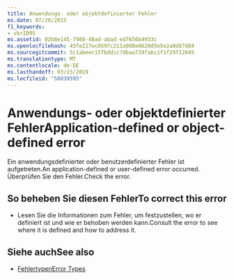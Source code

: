 ```yaml
---
title: Anwendungs- oder objektdefinierter Fehler
ms.date: 07/20/2015
f1_keywords:
- vbrID95
ms.assetid: 02b8e145-7988-48ad-abad-ed7656b4933c
ms.openlocfilehash: 43fe227ec0597c211a008e8620d5e5e2a8d87d84
ms.sourcegitcommit: 5c1abeec15fbddcc7dbaa729fabc1f1f29f12045
ms.translationtype: MT
ms.contentlocale: de-DE
ms.lasthandoff: 03/15/2019
ms.locfileid: "58039595"
---
```

# <a name="application-defined-or-object-defined-error"></a><span data-ttu-id="07cda-102">Anwendungs- oder objektdefinierter Fehler</span><span class="sxs-lookup"><span data-stu-id="07cda-102">Application-defined or object-defined error</span></span>
<span data-ttu-id="07cda-103">Ein anwendungsdefinierter oder benutzerdefinierter Fehler ist aufgetreten.</span><span class="sxs-lookup"><span data-stu-id="07cda-103">An application-defined or user-defined error occurred.</span></span> <span data-ttu-id="07cda-104">Überprüfen Sie den Fehler.</span><span class="sxs-lookup"><span data-stu-id="07cda-104">Check the error.</span></span>  
  
## <a name="to-correct-this-error"></a><span data-ttu-id="07cda-105">So beheben Sie diesen Fehler</span><span class="sxs-lookup"><span data-stu-id="07cda-105">To correct this error</span></span>  
  
-   <span data-ttu-id="07cda-106">Lesen Sie die Informationen zum Fehler, um festzustellen, wo er definiert ist und wie er behoben werden kann.</span><span class="sxs-lookup"><span data-stu-id="07cda-106">Consult the error to see where it is defined and how to address it.</span></span>  
  
## <a name="see-also"></a><span data-ttu-id="07cda-107">Siehe auch</span><span class="sxs-lookup"><span data-stu-id="07cda-107">See also</span></span>

- [<span data-ttu-id="07cda-108">Fehlertypen</span><span class="sxs-lookup"><span data-stu-id="07cda-108">Error Types</span></span>](../../visual-basic/programming-guide/language-features/error-types.md)
